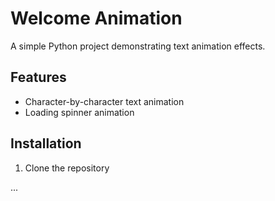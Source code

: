 # Welcome Animation

A simple Python project demonstrating text animation effects.

## Features
- Character-by-character text animation
- Loading spinner animation

## Installation

1. Clone the repository

...

